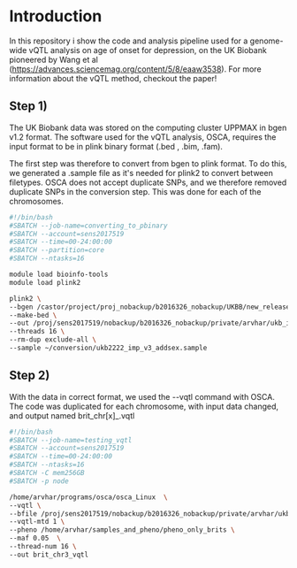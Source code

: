 # Introduction
In this repository i show the code and analysis pipeline used for a genome-wide vQTL analysis on age of onset for depression, on the UK Biobank pioneered by Wang et al (https://advances.sciencemag.org/content/5/8/eaaw3538).
For more information about the vQTL method, checkout the paper!



## Step 1)
The UK Biobank data was stored on the computing cluster UPPMAX in bgen v1.2 format.
The software used for the vQTL analysis, OSCA, requires the input format to be in plink binary format (.bed , .bim, .fam).

The first step was therefore to convert from bgen to plink format. To do this, we generated a .sample file as it's needed for
plink2 to convert between filetypes.
OSCA does not accept duplicate SNPs, and we therefore removed duplicate SNPs in the conversion step.
This was done for each of the chromosomes.

```bash
#!/bin/bash
#SBATCH --job-name=converting_to_pbinary
#SBATCH --account=sens2017519
#SBATCH --time=00-24:00:00
#SBATCH --partition=core
#SBATCH --ntasks=16

module load bioinfo-tools
module load plink2

plink2 \
--bgen /castor/project/proj_nobackup/b2016326_nobackup/UKBB/new_release_20180313/EGAD00010001474_decrypted/ukb_imp_chr3_v3.bgen \
--make-bed \
--out /proj/sens2017519/nobackup/b2016326_nobackup/private/arvhar/ukb_imp_chr3_v3_conv_excl \
--threads 16 \
--rm-dup exclude-all \
--sample ~/conversion/ukb2222_imp_v3_addsex.sample
```

## Step 2)
With the data in correct format, we used the --vqtl command with OSCA.
The code was duplicated for each chromosome, with input data changed, and output named brit_chr[x]_.vqtl


```bash
#!/bin/bash
#SBATCH --job-name=testing_vqtl
#SBATCH --account=sens2017519
#SBATCH --time=00-24:00:00
#SBATCH --ntasks=16
#SBATCH -C mem256GB
#SBATCH -p node

/home/arvhar/programs/osca/osca_Linux  \
--vqtl \
--bfile /proj/sens2017519/nobackup/b2016326_nobackup/private/arvhar/ukb_imp_chr3_v3_conv_excl \
--vqtl-mtd 1 \
--pheno /home/arvhar/samples_and_pheno/pheno_only_brits \
--maf 0.05  \
--thread-num 16 \
--out brit_chr3_vqtl
```








